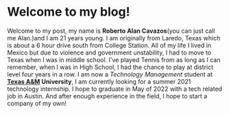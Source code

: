 # Welcome to my blog!
  Welcome to my post, my name is **Roberto Alan Cavazos**(you can just call me Alan.)and I am 21 years young. I am originally from Laredo, Texas which is about a 6 hour drive south from College Station. All of my life I lived in Mexico but due to violence and government unstability, I had to move to Texas when I was in middle school. I've played Tennis from as long as I can remember, when I was in High School, I had the chance to play at district level four years in a row. I am now a *Technology Management* student at **[Texas A&M](https://www.tamu.edu/) University**, I am currently looking for a summer 2021 technology internship. I hope to graduate in May of 2022 with a tech related job in Austin. And after enough experience in the field, I hope to start a company of my own!
 
